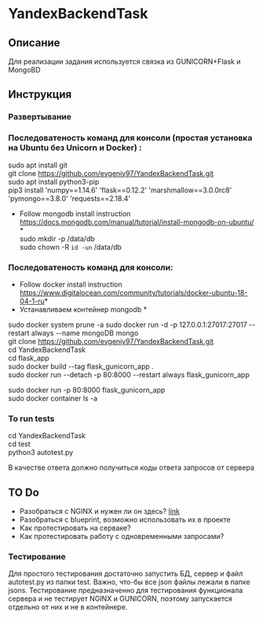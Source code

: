 # YandexBackendTask
## Описание

Для реализации задания используется связка из GUNICORN+Flask и MongoBD

## Инструкция
### Развертывание

### Последоватеность команд для консоли (простая установка на Ubuntu без Unicorn и Docker) :  
sudo apt install git  
git clone https://github.com/evgeniy97/YandexBackendTask.git  
sudo apt install python3-pip  
pip3 install 'numpy==1.14.6'  'flask==0.12.2'  'marshmallow==3.0.0rc8' 'pymongo==3.8.0' 'requests==2.18.4'  
 * Follow mongodb install instruction https://docs.mongodb.com/manual/tutorial/install-mongodb-on-ubuntu/ *  
sudo mkdir -p /data/db  
sudo chown -R `id -un` /data/db  

### Последоватеность команд для консоли:  
 * Follow docker install instruction https://www.digitalocean.com/community/tutorials/docker-ubuntu-18-04-1-ru*  
 * Устанавливаем контейнер mongodb *  

sudo docker system prune -a
sudo docker run -d -p 127.0.0.1:27017:27017 --restart always --name mongoDB mongo   
git clone https://github.com/evgeniy97/YandexBackendTask.git  
cd YandexBackendTask  
cd flask_app  
sudo docker build --tag flask_gunicorn_app .  
sudo docker run --detach -p 80:8000 --restart always flask_gunicorn_app   

sudo docker run -p 80:8000 flask_gunicorn_app  
sudo docker container ls -a

### To run tests  
cd YandexBackendTask  
cd test  
python3 autotest.py

В качестве ответа должно получиться коды ответа запросов от сервера  



## TO Do
- Разобраться с NGINX и нужен ли он здесь? [link](https://medium.com/@kmmanoj/deploying-a-scalable-flask-app-using-gunicorn-and-nginx-in-docker-part-2-fb33ec234113)  
- Разобраться с blueprint, возможно использовать их в проекте  
- Как протестировать на серваке?  
- Как протестировать работу с одновременными запросами?  



### Тестирование
Для простого тестирования достаточно запустить БД, сервер и файл autotest.py из папки test. Важно, что-бы все json файлы лежали в папке jsons. Тестирование предназначенно для тестирования функционала сервера и не тестирует NGINX и GUNICORN, поэтому запускается отдельно от них и не в контейнере.